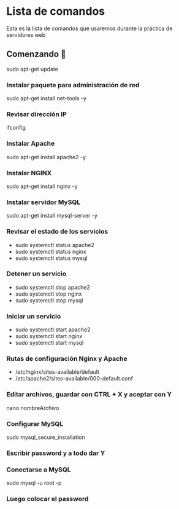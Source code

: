 # Lista de comandos

Esta es la lista de comandos que usaremos durante la práctica de servidores web

## Comenzando 🚀

sudo apt-get update

### Instalar paquete para administración de red
sudo apt-get install net-tools -y


### Revisar dirección IP
ifconfig


### Instalar Apache
sudo apt-get install apache2 -y


### Instalar NGINX
sudo apt-get install nginx -y


### Instalar servidor MySQL
sudo apt-get install mysql-server -y


### Revisar el estado de los servicios
- sudo systemctl status apache2
- sudo systemctl status nginx
- sudo systemctl status mysql


### Detener un servicio
- sudo systemctl stop apache2
- sudo systemctl stop nginx
- sudo systemctl stop mysql


### Iniciar un servicio
- sudo systemctl start apache2
- sudo systemctl start nginx
- sudo systemctl start mysql


### Rutas de configuración Nginx y Apache
- /etc/nginx/sites-available/default
- /etc/apache2/sites-available/000-default.conf


### Editar archivos, guardar con CTRL + X y aceptar con Y
nano nombreArchivo


### Configurar MySQL
sudo mysql_secure_installation


### Escribir password y a todo dar Y
### Conectarse a MySQL
sudo mysql -u root -p
### Luego colocar el password
